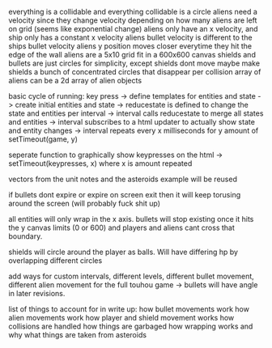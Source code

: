 everything is a collidable and everything collidable is a circle
aliens need a velocity since they change velocity depending on how many aliens are left on grid (seems like exponential change)
aliens only have an x velocity, and ship only has a constant x velocity
aliens bullet velocity is different to the ships bullet velocity
aliens y position moves closer everytime they hit the edge of the wall
aliens are a 5x10 grid fit in a 600x600 canvas
shields and bullets are just circles for simplicity, except shields dont move
maybe make shields a bunch of concentrated circles that disappear per collision
array of aliens can be a 2d array of alien objects

basic cycle of running: 
key press -> define templates for entities and state -> create initial entities and state
-> reducestate is defined to change the state and entities per interval -> interval calls 
reducestate to merge all states and entities -> interval subscribes to a html updater to 
actually show  state and entity changes -> interval repeats every x milliseconds for y amount
of setTimeout(game, y)

seperate function to graphically show keypresses on the html -> setTimeout(keypresses, x)
where x is amount repeated

vectors from the unit notes and the asteroids example will be reused

if bullets dont expire or expire on screen exit then it will keep torusing around the screen (will probably fuck shit up)

all entities will only wrap in the x axis. bullets will stop existing once it hits the y canvas limits (0 or 600) and players and aliens cant cross that boundary. 

shields will circle around the player as balls. Will have differing hp by overlapping different circles 

add ways for custom intervals, different levels, different bullet movement, different alien movement for the full touhou game -> bullets will have angle in later revisions. 

list of things to account for in write up:
how bullet movements work
how alien movements work
how player and shield movement works
how collisions are handled
how things are garbaged
how wrapping works and why
what things are taken from asteroids